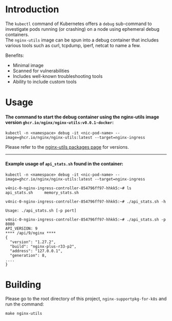# Introduction
The `kubectl` command of Kubernetes offers a `debug` sub-command to investigate pods running (or crashing) on a node using ephemeral debug containers.  
The `nginx-utils` image can be spun into a debug container that includes various tools such as curl, tcpdump, iperf, netcat to name a few.  

Benefits:  
* Minimal image
* Scanned for vulnerabilities
* Includes well-known troubleshooting tools
* Ability to include custom tools  

# Usage
#### The command to start the debug container using the nginx-utils image version `ghcr.io/nginx/nginx-utils:v0.0.1-docker`:  
```
kubectl -n <namespace> debug -it <nic-pod-name> --image=ghcr.io/nginx/nginx-utils:latest --target=nginx-ingress
```

Please refer to the [nginx-utils packages page](https://github.com/nginx/nginx-supportpkg-for-k8s/pkgs/container/nginx-utils) for versions.  

--------------
#### Example usage of `api_stats.sh` found in the container:  
```
kubectl -n <namespace> debug -it <nic-pod-name> --image=ghcr.io/nginx/nginx-utils:latest --target=nginx-ingress

v4nic-0-nginx-ingress-controller-854796ff97-hhkk5:~# ls
api_stats.sh     memory_stats.sh

v4nic-0-nginx-ingress-controller-854796ff97-hhkk5:~# ./api_stats.sh -h

Usage: ./api_stats.sh [-p port]

v4nic-0-nginx-ingress-controller-854796ff97-hhkk5:~# ./api_stats.sh -p 8080
API_VERSION: 9
**** /api/9/nginx ****
{
  "version": "1.27.2",
  "build": "nginx-plus-r33-p2",
  "address": "127.0.0.1",
  "generation": 8,
....
}
```  

# Building
Please go to the root directory of this project, `nginx-supportpkg-for-k8s` and run the command:
```
make nginx-utils
```